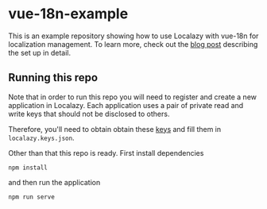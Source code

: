 # vue-18n-example
This is an example repository showing how to use Localazy with vue-18n for localization management.
To learn more, check out the [blog post](https:/localazy.com/blog/how-to-localize-vue-js-app-with-vue-i18n-and-localazy) describing the set up in detail.

## Running this repo
Note that in order to run this repo you will need to register and create a new application in Localazy.
Each application uses a pair of private read and write keys that should not be disclosed to others.

Therefore, you'll need to obtain obtain these [keys](https://localazy.com/docs/cli/authorization) and fill them in `localazy.keys.json`.

Other than that this repo is ready. First install dependencies
```
npm install
```

and then run the application
```
npm run serve
```
